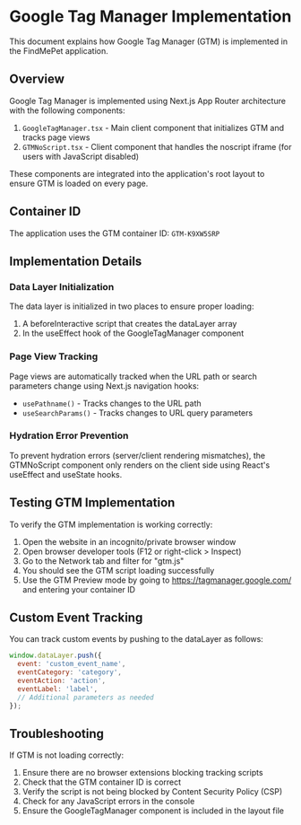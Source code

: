 # Google Tag Manager Implementation

This document explains how Google Tag Manager (GTM) is implemented in the FindMePet application.

## Overview

Google Tag Manager is implemented using Next.js App Router architecture with the following components:

1. `GoogleTagManager.tsx` - Main client component that initializes GTM and tracks page views
2. `GTMNoScript.tsx` - Client component that handles the noscript iframe (for users with JavaScript disabled)

These components are integrated into the application's root layout to ensure GTM is loaded on every page.

## Container ID

The application uses the GTM container ID: `GTM-K9XW5SRP`

## Implementation Details

### Data Layer Initialization

The data layer is initialized in two places to ensure proper loading:

1. A beforeInteractive script that creates the dataLayer array
2. In the useEffect hook of the GoogleTagManager component

### Page View Tracking

Page views are automatically tracked when the URL path or search parameters change using Next.js navigation hooks:

- `usePathname()` - Tracks changes to the URL path
- `useSearchParams()` - Tracks changes to URL query parameters

### Hydration Error Prevention

To prevent hydration errors (server/client rendering mismatches), the GTMNoScript component only renders on the client side using React's useEffect and useState hooks.

## Testing GTM Implementation

To verify the GTM implementation is working correctly:

1. Open the website in an incognito/private browser window
2. Open browser developer tools (F12 or right-click > Inspect)
3. Go to the Network tab and filter for "gtm.js"
4. You should see the GTM script loading successfully
5. Use the GTM Preview mode by going to https://tagmanager.google.com/ and entering your container ID

## Custom Event Tracking

You can track custom events by pushing to the dataLayer as follows:

```javascript
window.dataLayer.push({
  event: 'custom_event_name',
  eventCategory: 'category',
  eventAction: 'action',
  eventLabel: 'label',
  // Additional parameters as needed
});
```

## Troubleshooting

If GTM is not loading correctly:

1. Ensure there are no browser extensions blocking tracking scripts
2. Check that the GTM container ID is correct
3. Verify the script is not being blocked by Content Security Policy (CSP)
4. Check for any JavaScript errors in the console
5. Ensure the GoogleTagManager component is included in the layout file

